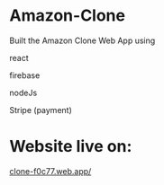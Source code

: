 # Amazon-Clone

Built the Amazon Clone Web App using 

react

firebase

nodeJs

Stripe (payment)


# Website live on:

<a href="clone-f0c77.web.app/">clone-f0c77.web.app/</a>
